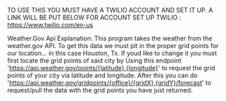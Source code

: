 TO USE THIS YOU MUST HAVE A TWILIO ACCOUNT AND SET IT UP. A LINK WILL BE PUT BELOW FOR ACCOUNT SET UP
TWILIO : https://www.twilio.com/en-us


Weather.Gov Api Explanation: 
  This program takes the weather from the weather.gov API. To get this data we must pit in the proper grid points for our location... in this case Houston, Tx.
If youd like to change it you must first locate the grid points of said city by Using this endpoint 'https://api.weather.gov/points/{latitude},{longitude}' to request the grid points of your city via latitude and longitude. 
After this you can do 'https://api.weather.gov/gridpoints/{office}/{gridX},{gridY}/forecast' to request/pull the data with the grid points you have just returned. 
